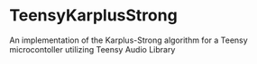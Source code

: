 # TeensyKarplusStrong
An implementation of the Karplus-Strong algorithm for a Teensy microcontoller utilizing Teensy Audio Library
